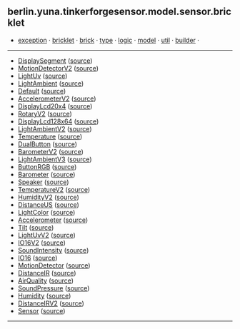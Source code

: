 
## berlin.yuna.tinkerforgesensor.model.sensor.bricklet
* [exception](https://github.com/YunaBraska/tinkerforge-sensor/blob/master/readmeDoc/berlin/yuna/tinkerforgesensor/model/exception/README.md) · [bricklet](https://github.com/YunaBraska/tinkerforge-sensor/blob/master/readmeDoc/berlin/yuna/tinkerforgesensor/model/sensor/bricklet/README.md) · [brick](https://github.com/YunaBraska/tinkerforge-sensor/blob/master/readmeDoc/berlin/yuna/tinkerforgesensor/model/sensor/brick/README.md) · [type](https://github.com/YunaBraska/tinkerforge-sensor/blob/master/readmeDoc/berlin/yuna/tinkerforgesensor/model/type/README.md) · [logic](https://github.com/YunaBraska/tinkerforge-sensor/blob/master/readmeDoc/berlin/yuna/tinkerforgesensor/logic/README.md) · [model](https://github.com/YunaBraska/tinkerforge-sensor/blob/master/readmeDoc/berlin/yuna/tinkerforgesensor/model/README.md) · [util](https://github.com/YunaBraska/tinkerforge-sensor/blob/master/readmeDoc/berlin/yuna/tinkerforgesensor/util/README.md) · [builder](https://github.com/YunaBraska/tinkerforge-sensor/blob/master/readmeDoc/berlin/yuna/tinkerforgesensor/model/builder/README.md) · 
---
* [DisplaySegment](https://github.com/YunaBraska/tinkerforge-sensor/blob/master/readmeDoc/berlin/yuna/tinkerforgesensor/model/sensor/bricklet/DisplaySegment.md) ([source](https://github.com/YunaBraska/tinkerforge-sensor/blob/master/src/main/java/berlin/yuna/tinkerforgesensor/model/sensor/bricklet/DisplaySegment.java))
* [MotionDetectorV2](https://github.com/YunaBraska/tinkerforge-sensor/blob/master/readmeDoc/berlin/yuna/tinkerforgesensor/model/sensor/bricklet/MotionDetectorV2.md) ([source](https://github.com/YunaBraska/tinkerforge-sensor/blob/master/src/main/java/berlin/yuna/tinkerforgesensor/model/sensor/bricklet/MotionDetectorV2.java))
* [LightUv](https://github.com/YunaBraska/tinkerforge-sensor/blob/master/readmeDoc/berlin/yuna/tinkerforgesensor/model/sensor/bricklet/LightUv.md) ([source](https://github.com/YunaBraska/tinkerforge-sensor/blob/master/src/main/java/berlin/yuna/tinkerforgesensor/model/sensor/bricklet/LightUv.java))
* [LightAmbient](https://github.com/YunaBraska/tinkerforge-sensor/blob/master/readmeDoc/berlin/yuna/tinkerforgesensor/model/sensor/bricklet/LightAmbient.md) ([source](https://github.com/YunaBraska/tinkerforge-sensor/blob/master/src/main/java/berlin/yuna/tinkerforgesensor/model/sensor/bricklet/LightAmbient.java))
* [Default](https://github.com/YunaBraska/tinkerforge-sensor/blob/master/readmeDoc/berlin/yuna/tinkerforgesensor/model/sensor/bricklet/Default.md) ([source](https://github.com/YunaBraska/tinkerforge-sensor/blob/master/src/main/java/berlin/yuna/tinkerforgesensor/model/sensor/bricklet/Default.java))
* [AccelerometerV2](https://github.com/YunaBraska/tinkerforge-sensor/blob/master/readmeDoc/berlin/yuna/tinkerforgesensor/model/sensor/bricklet/AccelerometerV2.md) ([source](https://github.com/YunaBraska/tinkerforge-sensor/blob/master/src/main/java/berlin/yuna/tinkerforgesensor/model/sensor/bricklet/AccelerometerV2.java))
* [DisplayLcd20x4](https://github.com/YunaBraska/tinkerforge-sensor/blob/master/readmeDoc/berlin/yuna/tinkerforgesensor/model/sensor/bricklet/DisplayLcd20x4.md) ([source](https://github.com/YunaBraska/tinkerforge-sensor/blob/master/src/main/java/berlin/yuna/tinkerforgesensor/model/sensor/bricklet/DisplayLcd20x4.java))
* [RotaryV2](https://github.com/YunaBraska/tinkerforge-sensor/blob/master/readmeDoc/berlin/yuna/tinkerforgesensor/model/sensor/bricklet/RotaryV2.md) ([source](https://github.com/YunaBraska/tinkerforge-sensor/blob/master/src/main/java/berlin/yuna/tinkerforgesensor/model/sensor/bricklet/RotaryV2.java))
* [DisplayLcd128x64](https://github.com/YunaBraska/tinkerforge-sensor/blob/master/readmeDoc/berlin/yuna/tinkerforgesensor/model/sensor/bricklet/DisplayLcd128x64.md) ([source](https://github.com/YunaBraska/tinkerforge-sensor/blob/master/src/main/java/berlin/yuna/tinkerforgesensor/model/sensor/bricklet/DisplayLcd128x64.java))
* [LightAmbientV2](https://github.com/YunaBraska/tinkerforge-sensor/blob/master/readmeDoc/berlin/yuna/tinkerforgesensor/model/sensor/bricklet/LightAmbientV2.md) ([source](https://github.com/YunaBraska/tinkerforge-sensor/blob/master/src/main/java/berlin/yuna/tinkerforgesensor/model/sensor/bricklet/LightAmbientV2.java))
* [Temperature](https://github.com/YunaBraska/tinkerforge-sensor/blob/master/readmeDoc/berlin/yuna/tinkerforgesensor/model/sensor/bricklet/Temperature.md) ([source](https://github.com/YunaBraska/tinkerforge-sensor/blob/master/src/main/java/berlin/yuna/tinkerforgesensor/model/sensor/bricklet/Temperature.java))
* [DualButton](https://github.com/YunaBraska/tinkerforge-sensor/blob/master/readmeDoc/berlin/yuna/tinkerforgesensor/model/sensor/bricklet/DualButton.md) ([source](https://github.com/YunaBraska/tinkerforge-sensor/blob/master/src/main/java/berlin/yuna/tinkerforgesensor/model/sensor/bricklet/DualButton.java))
* [BarometerV2](https://github.com/YunaBraska/tinkerforge-sensor/blob/master/readmeDoc/berlin/yuna/tinkerforgesensor/model/sensor/bricklet/BarometerV2.md) ([source](https://github.com/YunaBraska/tinkerforge-sensor/blob/master/src/main/java/berlin/yuna/tinkerforgesensor/model/sensor/bricklet/BarometerV2.java))
* [LightAmbientV3](https://github.com/YunaBraska/tinkerforge-sensor/blob/master/readmeDoc/berlin/yuna/tinkerforgesensor/model/sensor/bricklet/LightAmbientV3.md) ([source](https://github.com/YunaBraska/tinkerforge-sensor/blob/master/src/main/java/berlin/yuna/tinkerforgesensor/model/sensor/bricklet/LightAmbientV3.java))
* [ButtonRGB](https://github.com/YunaBraska/tinkerforge-sensor/blob/master/readmeDoc/berlin/yuna/tinkerforgesensor/model/sensor/bricklet/ButtonRGB.md) ([source](https://github.com/YunaBraska/tinkerforge-sensor/blob/master/src/main/java/berlin/yuna/tinkerforgesensor/model/sensor/bricklet/ButtonRGB.java))
* [Barometer](https://github.com/YunaBraska/tinkerforge-sensor/blob/master/readmeDoc/berlin/yuna/tinkerforgesensor/model/sensor/bricklet/Barometer.md) ([source](https://github.com/YunaBraska/tinkerforge-sensor/blob/master/src/main/java/berlin/yuna/tinkerforgesensor/model/sensor/bricklet/Barometer.java))
* [Speaker](https://github.com/YunaBraska/tinkerforge-sensor/blob/master/readmeDoc/berlin/yuna/tinkerforgesensor/model/sensor/bricklet/Speaker.md) ([source](https://github.com/YunaBraska/tinkerforge-sensor/blob/master/src/main/java/berlin/yuna/tinkerforgesensor/model/sensor/bricklet/Speaker.java))
* [TemperatureV2](https://github.com/YunaBraska/tinkerforge-sensor/blob/master/readmeDoc/berlin/yuna/tinkerforgesensor/model/sensor/bricklet/TemperatureV2.md) ([source](https://github.com/YunaBraska/tinkerforge-sensor/blob/master/src/main/java/berlin/yuna/tinkerforgesensor/model/sensor/bricklet/TemperatureV2.java))
* [HumidityV2](https://github.com/YunaBraska/tinkerforge-sensor/blob/master/readmeDoc/berlin/yuna/tinkerforgesensor/model/sensor/bricklet/HumidityV2.md) ([source](https://github.com/YunaBraska/tinkerforge-sensor/blob/master/src/main/java/berlin/yuna/tinkerforgesensor/model/sensor/bricklet/HumidityV2.java))
* [DistanceUS](https://github.com/YunaBraska/tinkerforge-sensor/blob/master/readmeDoc/berlin/yuna/tinkerforgesensor/model/sensor/bricklet/DistanceUS.md) ([source](https://github.com/YunaBraska/tinkerforge-sensor/blob/master/src/main/java/berlin/yuna/tinkerforgesensor/model/sensor/bricklet/DistanceUS.java))
* [LightColor](https://github.com/YunaBraska/tinkerforge-sensor/blob/master/readmeDoc/berlin/yuna/tinkerforgesensor/model/sensor/bricklet/LightColor.md) ([source](https://github.com/YunaBraska/tinkerforge-sensor/blob/master/src/main/java/berlin/yuna/tinkerforgesensor/model/sensor/bricklet/LightColor.java))
* [Accelerometer](https://github.com/YunaBraska/tinkerforge-sensor/blob/master/readmeDoc/berlin/yuna/tinkerforgesensor/model/sensor/bricklet/Accelerometer.md) ([source](https://github.com/YunaBraska/tinkerforge-sensor/blob/master/src/main/java/berlin/yuna/tinkerforgesensor/model/sensor/bricklet/Accelerometer.java))
* [Tilt](https://github.com/YunaBraska/tinkerforge-sensor/blob/master/readmeDoc/berlin/yuna/tinkerforgesensor/model/sensor/bricklet/Tilt.md) ([source](https://github.com/YunaBraska/tinkerforge-sensor/blob/master/src/main/java/berlin/yuna/tinkerforgesensor/model/sensor/bricklet/Tilt.java))
* [LightUvV2](https://github.com/YunaBraska/tinkerforge-sensor/blob/master/readmeDoc/berlin/yuna/tinkerforgesensor/model/sensor/bricklet/LightUvV2.md) ([source](https://github.com/YunaBraska/tinkerforge-sensor/blob/master/src/main/java/berlin/yuna/tinkerforgesensor/model/sensor/bricklet/LightUvV2.java))
* [IO16V2](https://github.com/YunaBraska/tinkerforge-sensor/blob/master/readmeDoc/berlin/yuna/tinkerforgesensor/model/sensor/bricklet/IO16V2.md) ([source](https://github.com/YunaBraska/tinkerforge-sensor/blob/master/src/main/java/berlin/yuna/tinkerforgesensor/model/sensor/bricklet/IO16V2.java))
* [SoundIntensity](https://github.com/YunaBraska/tinkerforge-sensor/blob/master/readmeDoc/berlin/yuna/tinkerforgesensor/model/sensor/bricklet/SoundIntensity.md) ([source](https://github.com/YunaBraska/tinkerforge-sensor/blob/master/src/main/java/berlin/yuna/tinkerforgesensor/model/sensor/bricklet/SoundIntensity.java))
* [IO16](https://github.com/YunaBraska/tinkerforge-sensor/blob/master/readmeDoc/berlin/yuna/tinkerforgesensor/model/sensor/bricklet/IO16.md) ([source](https://github.com/YunaBraska/tinkerforge-sensor/blob/master/src/main/java/berlin/yuna/tinkerforgesensor/model/sensor/bricklet/IO16.java))
* [MotionDetector](https://github.com/YunaBraska/tinkerforge-sensor/blob/master/readmeDoc/berlin/yuna/tinkerforgesensor/model/sensor/bricklet/MotionDetector.md) ([source](https://github.com/YunaBraska/tinkerforge-sensor/blob/master/src/main/java/berlin/yuna/tinkerforgesensor/model/sensor/bricklet/MotionDetector.java))
* [DistanceIR](https://github.com/YunaBraska/tinkerforge-sensor/blob/master/readmeDoc/berlin/yuna/tinkerforgesensor/model/sensor/bricklet/DistanceIR.md) ([source](https://github.com/YunaBraska/tinkerforge-sensor/blob/master/src/main/java/berlin/yuna/tinkerforgesensor/model/sensor/bricklet/DistanceIR.java))
* [AirQuality](https://github.com/YunaBraska/tinkerforge-sensor/blob/master/readmeDoc/berlin/yuna/tinkerforgesensor/model/sensor/bricklet/AirQuality.md) ([source](https://github.com/YunaBraska/tinkerforge-sensor/blob/master/src/main/java/berlin/yuna/tinkerforgesensor/model/sensor/bricklet/AirQuality.java))
* [SoundPressure](https://github.com/YunaBraska/tinkerforge-sensor/blob/master/readmeDoc/berlin/yuna/tinkerforgesensor/model/sensor/bricklet/SoundPressure.md) ([source](https://github.com/YunaBraska/tinkerforge-sensor/blob/master/src/main/java/berlin/yuna/tinkerforgesensor/model/sensor/bricklet/SoundPressure.java))
* [Humidity](https://github.com/YunaBraska/tinkerforge-sensor/blob/master/readmeDoc/berlin/yuna/tinkerforgesensor/model/sensor/bricklet/Humidity.md) ([source](https://github.com/YunaBraska/tinkerforge-sensor/blob/master/src/main/java/berlin/yuna/tinkerforgesensor/model/sensor/bricklet/Humidity.java))
* [DistanceIRV2](https://github.com/YunaBraska/tinkerforge-sensor/blob/master/readmeDoc/berlin/yuna/tinkerforgesensor/model/sensor/bricklet/DistanceIRV2.md) ([source](https://github.com/YunaBraska/tinkerforge-sensor/blob/master/src/main/java/berlin/yuna/tinkerforgesensor/model/sensor/bricklet/DistanceIRV2.java))
* [Sensor](https://github.com/YunaBraska/tinkerforge-sensor/blob/master/readmeDoc/berlin/yuna/tinkerforgesensor/model/sensor/bricklet/Sensor.md) ([source](https://github.com/YunaBraska/tinkerforge-sensor/blob/master/src/main/java/berlin/yuna/tinkerforgesensor/model/sensor/bricklet/Sensor.java))
---
